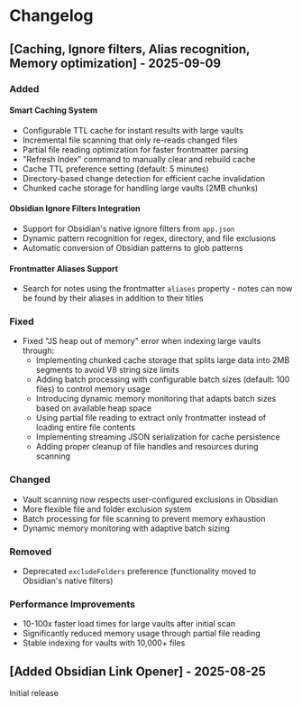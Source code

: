 # Changelog

## [Caching, Ignore filters, Alias recognition, Memory optimization] - 2025-09-09

### Added

#### Smart Caching System
- Configurable TTL cache for instant results with large vaults
- Incremental file scanning that only re-reads changed files
- Partial file reading optimization for faster frontmatter parsing
- "Refresh Index" command to manually clear and rebuild cache
- Cache TTL preference setting (default: 5 minutes)
- Directory-based change detection for efficient cache invalidation
- Chunked cache storage for handling large vaults (2MB chunks)

#### Obsidian Ignore Filters Integration
- Support for Obsidian's native ignore filters from `app.json`
- Dynamic pattern recognition for regex, directory, and file exclusions
- Automatic conversion of Obsidian patterns to glob patterns

#### Frontmatter Aliases Support
- Search for notes using the frontmatter `aliases` property - notes can now be found by their aliases in addition to their titles

### Fixed
- Fixed "JS heap out of memory" error when indexing large vaults through:
  - Implementing chunked cache storage that splits large data into 2MB segments to avoid V8 string size limits
  - Adding batch processing with configurable batch sizes (default: 100 files) to control memory usage
  - Introducing dynamic memory monitoring that adapts batch sizes based on available heap space
  - Using partial file reading to extract only frontmatter instead of loading entire file contents
  - Implementing streaming JSON serialization for cache persistence
  - Adding proper cleanup of file handles and resources during scanning

### Changed
- Vault scanning now respects user-configured exclusions in Obsidian
- More flexible file and folder exclusion system
- Batch processing for file scanning to prevent memory exhaustion
- Dynamic memory monitoring with adaptive batch sizing

### Removed
- Deprecated `excludeFolders` preference (functionality moved to Obsidian's native filters)

### Performance Improvements
- 10-100x faster load times for large vaults after initial scan
- Significantly reduced memory usage through partial file reading
- Stable indexing for vaults with 10,000+ files

## [Added Obsidian Link Opener] - 2025-08-25

Initial release
